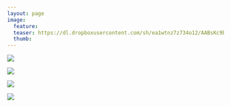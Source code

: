 ```yaml
---
layout: page
image:
  feature:
  teaser: https://dl.dropboxusercontent.com/sh/ea1wtnz7z734o12/AABsKc9bB8ChfoRqpnyEdy4La/luontokuvat/talvi/IMG_2668-245px.jpg
  thumb:
---
```


[![](https://dl.dropboxusercontent.com/sh/ea1wtnz7z734o12/AAAznMl72ZmkFeOIXboqZNp6a/luontokuvat/talvi/IMG_2668-800px.jpg)](https://dl.dropboxusercontent.com/sh/ea1wtnz7z734o12/AACQcGtMYmST2U_qvXIXkHaDa/luontokuvat/talvi/IMG_2668.jpg)

[![](https://dl.dropboxusercontent.com/sh/ea1wtnz7z734o12/AADmiBkhks86pqbK2gcmp1CJa/luontokuvat/talvi/IMG_2670-800px.jpg)](https://dl.dropboxusercontent.com/sh/ea1wtnz7z734o12/AACECWzGySMA9b4iSGy2KaFFa/luontokuvat/talvi/IMG_2670.jpg)

[![](https://dl.dropboxusercontent.com/sh/ea1wtnz7z734o12/AAD7hbOQZTJvA52lC2BVh7nSa/luontokuvat/talvi/IMG_2671-800px.jpg)](https://dl.dropboxusercontent.com/sh/ea1wtnz7z734o12/AADKTV09btyNXtKnQELP27lUa/luontokuvat/talvi/IMG_2671.jpg)

[![](https://dl.dropboxusercontent.com/sh/ea1wtnz7z734o12/AADfIH_r5QpsTihlb6Bsn6nKa/luontokuvat/talvi/IMG_2682-800px.jpg)](https://dl.dropboxusercontent.com/sh/ea1wtnz7z734o12/AADZyqysqoa05j6Pmb4Q7Czya/luontokuvat/talvi/IMG_2682.jpg)
